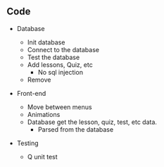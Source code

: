 ## Code

- Database
  - Init database
  - Connect to the database
  - Test the database
  - Add lessons, Quiz, etc
    - No sql injection
  - Remove

- Front-end
  - Move between menus
  - Animations
  - Database get the lesson, quiz, test, etc data.
    - Parsed from the database

- Testing
  - Q unit test
